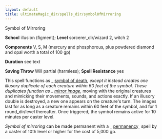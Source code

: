 ```yaml
---
layout: default
title: ultimateMagic_dir/spells_dir/symbolOfMirroring
---
```

Symbol of Mirroring

**School** illusion (figment); **Level** sorcerer_dir/wizard 2, witch 2

**Components** V, S, M (mercury and phosphorous, plus powdered diamond and opal worth a total of 100 gp)

**Duration** see text

**Saving Throw** Will partial (harmless); **Spell Resistance** yes

This spell functions as _ [symbol of death](../../spells_dir/symbolOfDeath#_symbol-of-death)_, except it instead creates one illusory duplicate of each creature within 60 feet of the symbol. These duplicates function as _ [mirror image](../../spells_dir/mirrorImage#_mirror-image)_, moving with the original creatures and mimicking their movements, sounds, and actions exactly. If an illusory double is destroyed, a new one appears on the creature's turn. The images last for as long as a creature remains within 60 feet of the symbol, and for 1 round_dir/level thereafter. Once triggered, the symbol remains active for 10 minutes per caster level.

_Symbol of mirroring_ can be made permanent with a _ [permanency](../../spells_dir/permanency#_permanency)_ spell by a caster of 10th level or higher for the cost of 5,000 gp.

